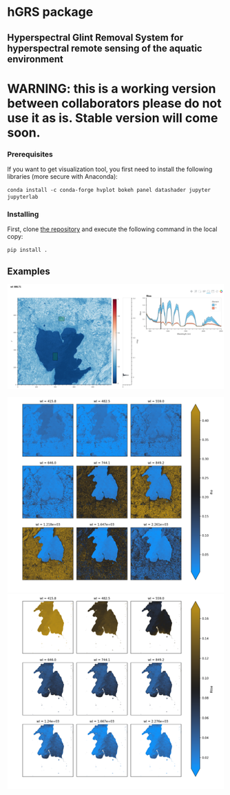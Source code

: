 # hGRS package
## Hyperspectral Glint Removal System for hyperspectral remote sensing of the aquatic environment

# WARNING: this is a working version between collaborators please do not use it as is. Stable version will come soon.

### Prerequisites

If you want to get visualization tool, you first need to install the following libraries (more secure with Anaconda):

```
conda install -c conda-forge hvplot bokeh panel datashader jupyter jupyterlab
```

### Installing

First, clone [the repository](https://github.com/Tristanovsk/prismapy#) and execute the following command in the
local copy:

```
pip install . 
```


## Examples
![example spectra](fig/check_spectra.png)

![example l2c](fig/test_L2C_Garda.png)
![example l1c](fig/test_L1C_Garda_water.png)




